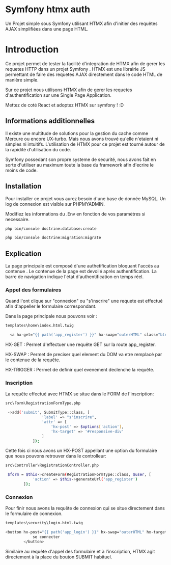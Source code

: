 # Symfony htmx auth
Un Projet simple sous Symfony utilisant HTMX afin d'initier des requêtes AJAX simplifiées dans une page HTML.



# Introduction

Ce projet permet de tester la facilité d'integration de HTMX afin de gerer les requetes HTTP dans un projet Symfony . HTMX est une librairie JS permettant de faire des requetes AJAX directement dans le code HTML de manière simple.

Sur ce projet nous utilisons HTMX afin de gerer les requetes d'authentification sur une Single Page Application.

Mettez de coté React et adoptez HTMX sur symfony ! :D

## Informations additionnelles

Il existe une multitude de solutions pour la gestion du cache comme Mercure ou encore UX-turbo. Mais nous avons trouvé qu'elle n'etaient ni simples ni intuitifs. L'utilisation de HTMX pour ce projet est tourné autour de la rapidité d'utilisation du code.


Symfony possedant son propre systeme de securité, nous avons fait en sorte d'utiliser au maximum toute la base du framework afin d'ecrire le moins de code.





## Installation

Pour installer ce projet vous aurez besoin d'une base de donnée MySQL. Un log de connexion est visible sur PHPMYADMIN.

Modifiez les informations du .Env en fonction de vos paramètres si necessaire.


```bash
php bin/console doctrine:database:create
```
```bash
php bin/console doctrine:migration:migrate
```

## Explication

La page principale est composé d'une authetification bloquant l'accès au contenue . Le contenue de la page est devoilé après authentification. 
La barre de navigation indique l'état d'authentification en temps réel.



### Appel des formulaires


Quand l'ont clique sur "connexion" ou "s'inscrire" une requete est effectué afin d'appeller le formulaire correspondant. 

Dans la page principale nous pouvons voir :


```bash
templates\home\index.html.twig

  <a hx-get="{{ path('app_register') }}" hx-swap="outerHTML" class="btn btn-secondary" hx-trigger="click">s'inscrire</a>
```

HX-GET : Permet d'effectuer une requête GET sur la route app_register.

HX-SWAP : Permet de preciser quel element du DOM va etre remplacé par le contenue de la requête.

HX-TRIGGER : Permet de definir quel evenement declenche la requête.


### Inscription


La requête effectué avec HTMX se situe dans le FORM de l'inscription:


```bash
src\Form\RegistrationFormType.php

 ->add('submit', SubmitType::class, [
                'label' => "s'inscrire",
                'attr' => [
                    'hx-post' => $options['action'],
                    'hx-target' => '#responsive-div'
                ]
            ]);
```

Cette fois ci nous avons un HX-POST appellant une option du formulaire que nous pouvons retrouver dans le controlleur:

```bash
src\Controller\RegistrationController.php

 $form = $this->createForm(RegistrationFormType::class, $user, [
            'action' => $this->generateUrl('app_register')
        ]);
```

### Connexion


Pour finir nous avons la requête de connexion qui se situe directement dans le formulaire de connexion.


```bash
templates\security\login.html.twig

<button hx-post="{{ path('app_login') }}" hx-swap="outerHTML" hx-target="#responsive-div" class="btn btn-primary" type="submit">
			se connecter
		</button>
```

Similaire au requête d'appel des formulaire et à l'inscription,  HTMX agit directement à la place du bouton SUBMIT habituel.


